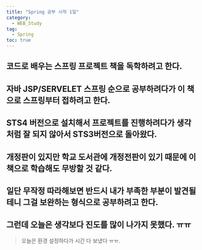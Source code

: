 ```yaml
---
title: "Spring 공부 시작 1일"
category:
  - WEB_Study
tag:
  - Spring
toc: true
---
```


## 코드로 배우는 스프링 프로젝트 책을 독학하려고 한다.

## 자바 JSP/SERVELET 스프링 순으로 공부하려다가 이 책으로 스프링부터 접하려고 한다.

## STS4 버전으로 설치해서 프로젝트를 진행하려다가 생각처럼 잘 되지 않아서 STS3버전으로 돌아왔다.

## 개정판이 있지만 학교 도서관에 개정전판이 있기 때문에 이 책으로 학습해도 무방할 것 같다.

## 일단 무작정 따라해보면 반드시 내가 부족한 부분이 발견될테니 그걸 보완하는 형식으로 공부하려고 한다.

## 그런데 오늘은 생각보다 진도를 많이 나가지 못했다. ㅠㅠ

> 오늘은 환경 설정하다가 시간 다 보냈다 ㅠㅠ.
